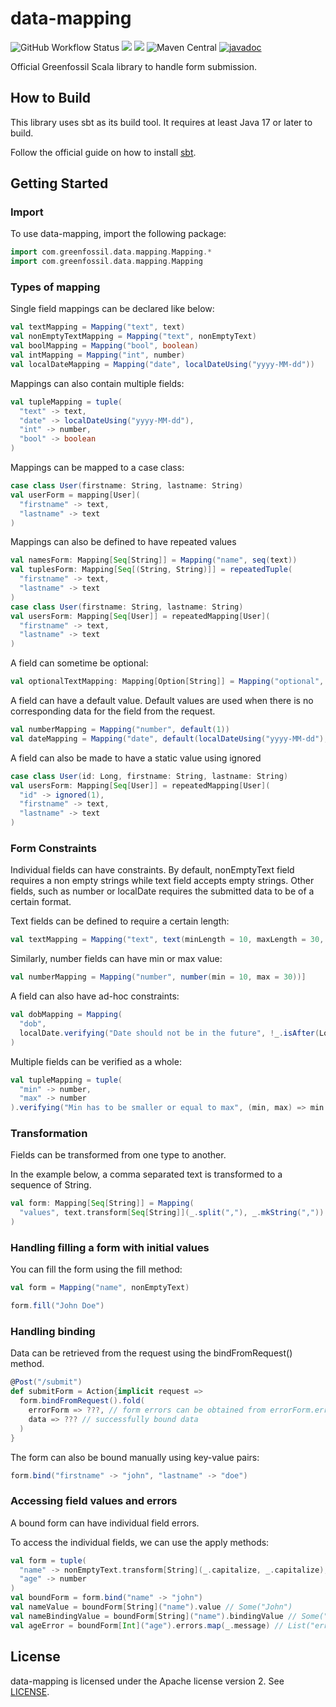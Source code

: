 # data-mapping

![GitHub Workflow Status](https://img.shields.io/github/actions/workflow/status/Greenfossil/data-mapping/run-tests.yml?branch=master)
![](https://img.shields.io/github/license/Greenfossil/data-mapping)
![](https://img.shields.io/github/v/tag/Greenfossil/data-mapping)
![Maven Central](https://img.shields.io/maven-central/v/com.greenfossil/data-mapping_3)
[![javadoc](https://javadoc.io/badge2/com.greenfossil/data-mapping_3/javadoc.svg)](https://javadoc.io/doc/com.greenfossil/data-mapping_3)

Official Greenfossil Scala library to handle form submission.

## How to Build

This library uses sbt as its build tool. It requires at least Java 17 or later to build.

Follow the official guide on how to install [sbt](https://www.scala-sbt.org/download.html).

## Getting Started

### Import

To use data-mapping, import the following package:
```scala
import com.greenfossil.data.mapping.Mapping.*
import com.greenfossil.data.mapping.Mapping
```

### Types of mapping

Single field mappings can be declared like below:

```scala
val textMapping = Mapping("text", text)
val nonEmptyTextMapping = Mapping("text", nonEmptyText)
val boolMapping = Mapping("bool", boolean)
val intMapping = Mapping("int", number)
val localDateMapping = Mapping("date", localDateUsing("yyyy-MM-dd"))
```

Mappings can also contain multiple fields:

```scala
val tupleMapping = tuple(
  "text" -> text,
  "date" -> localDateUsing("yyyy-MM-dd"),
  "int" -> number,
  "bool" -> boolean
)
```

Mappings can be mapped to a case class:

```scala
case class User(firstname: String, lastname: String)
val userForm = mapping[User](
  "firstname" -> text,
  "lastname" -> text
)
```

Mappings can also be defined to have repeated values

```scala
val namesForm: Mapping[Seq[String]] = Mapping("name", seq(text))
val tuplesForm: Mapping[Seq[(String, String)]] = repeatedTuple(
  "firstname" -> text,
  "lastname" -> text
)
case class User(firstname: String, lastname: String)
val usersForm: Mapping[Seq[User]] = repeatedMapping[User](
  "firstname" -> text,
  "lastname" -> text
)
```

A field can sometime be optional: 

```scala
val optionalTextMapping: Mapping[Option[String]] = Mapping("optional", optional(text))
```

A field can have a default value. Default values are used when there is no corresponding data for the field from the request.

```scala
val numberMapping = Mapping("number", default(1))
val dateMapping = Mapping("date", default(localDateUsing("yyyy-MM-dd"), LocalDate.now))
```

A field can also be made to have a static value using ignored

```scala
case class User(id: Long, firstname: String, lastname: String)
val usersForm: Mapping[Seq[User]] = repeatedMapping[User](
  "id" -> ignored(1),
  "firstname" -> text,
  "lastname" -> text
)
```

### Form Constraints

Individual fields can have constraints. By default, nonEmptyText field requires a non empty strings while text field accepts empty strings. Other fields, such as number or localDate requires the submitted data to be of a certain format.

Text fields can be defined to require a certain length:

```scala
val textMapping = Mapping("text", text(minLength = 10, maxLength = 30, trim = true))
```

Similarly, number fields can have min or max value:

```scala
val numberMapping = Mapping("number", number(min = 10, max = 30))]
```

A field can also have ad-hoc constraints:

```scala
val dobMapping = Mapping(
  "dob", 
  localDate.verifying("Date should not be in the future", !_.isAfter(LocalDate.now))
)
```

Multiple fields can be verified as a whole:

```scala
val tupleMapping = tuple(
  "min" -> number,
  "max" -> number
).verifying("Min has to be smaller or equal to max", (min, max) => min <= max)
```

### Transformation

Fields can be transformed from one type to another. 

In the example below, a comma separated text is transformed to a sequence of String.

```scala
val form: Mapping[Seq[String]] = Mapping(
  "values", text.transform[Seq[String]](_.split(","), _.mkString(","))
)
```

### Handling filling a form with initial values

You can fill the form using the fill method:

```scala
val form = Mapping("name", nonEmptyText)

form.fill("John Doe")
```

### Handling binding

Data can be retrieved from the request using the bindFromRequest() method.

```scala
@Post("/submit")
def submitForm = Action{implicit request =>
  form.bindFromRequest().fold(
    errorForm => ???, // form errors can be obtained from errorForm.errors
    data => ??? // successfully bound data
  )
}
```

The form can also be bound manually using key-value pairs:

```scala
form.bind("firstname" -> "john", "lastname" -> "doe")
```

### Accessing field values and errors

A bound form can have individual field errors.

To access the individual fields, we can use the apply methods:

```scala
val form = tuple(
  "name" -> nonEmptyText.transform[String](_.capitalize, _.capitalize),
  "age" -> number
)
val boundForm = form.bind("name" -> "john")
val nameValue = boundForm[String]("name").value // Some("John")
val nameBindingValue = boundForm[String]("name").bindingValue // Some("john")
val ageError = boundForm[Int]("age").errors.map(_.message) // List("error.required")
```


## License

data-mapping is licensed under the Apache license version 2.
See [LICENSE](LICENSE.txt).
